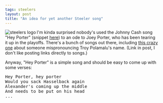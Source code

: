 ```yaml
---
tags: steelers
layout: post
title: "An idea for yet another Steeler song"
---
```




<p><img src="http://www.cwinters.com/images/blog/steelers_logo.jpg" alt="steelers logo" align="left" /></p>

<p>I'm kinda surprised nobody's used the Johnny Cash song "Hey Porter" (snippet <a href="http://www.amazon.com/gp/product/B000BISBDY/">here</a>) to an ode to Joey Porter, who has been tearing it up in the playoffs. There's a bunch of songs out there, including <a href="http://sullysstuff.blogspot.com/2006/01/sunday-steeler-sunday.html">this crazy one</a> about someone mispronouncing Troy Polamalu's name. (Link in post, I don't like posting links directly to songs.)</p>

<p>Anyway, "Hey Porter" is a simple song and should be easy to come up with some verses:</p>
  
<pre>
Hey Porter, hey porter
Would you sack Hasselback again
Alexander's coming up the middle
And needs to be put on his head
...
</pre>


